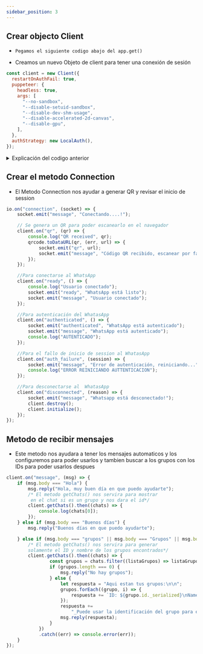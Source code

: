 ```yaml
---
sidebar_position: 3
---
```


## Crear objecto Client
  
  - `Pegamos el siguiente codigo abajo del app.get()`

- Creamos un nuevo Objeto de client para tener una conexión de sesión

```js
const client = new Client({
  restartOnAuthFail: true,
  puppeteer: {
    headless: true,
    args: [
      "--no-sandbox",
      "--disable-setuid-sandbox",
      "--disable-dev-shm-usage",
      "--disable-accelerated-2d-canvas",
      "--disable-gpu",
    ],
  },
  authStrategy: new LocalAuth(),
});
```

<details>
  <summary>Explicación del codigo anterior</summary>


1. 'restartOnAuthFail: true': Esto significa que el cliente se reiniciara automaticamente si se produce un error de autenticacion.
2. 'puppeteer: { }': Las opciones para la instancia de Puppeteer.     
3. 'headless: true': Este parametro significa que Puppeteer ejecutara Chrome en modo "sin cabezal", es decir, sin una interfaz grafica de usuario visible. 
4. 'args: [... ]': Este parametro es una matriz de argumentos que se pasaran a Chrome cuando se ejecute. Estos argumentos incluyen opciones para desactivar ciertas caracteristicas de seguridad y de GPU para mejorar el rendimiento. 
5. 'authStrategy: new LocalAuth() : Este parametro especifica la estrategia de autenticación que se usara en el cliente. En este caso, se esta utilizando "LocalAuth", que es una estrategia de autenticaci6n incorporada en "puppeteer-cluster".

</details>

## Crear el metodo Connection
- El Metodo Connection nos ayudar a generar QR y revisar el inicio de session

```js
io.on("connection", (socket) => {
    socket.emit("message", "Conectando....!");

    // Se genera un QR para poder escanearlo en el navegador
    client.on("qr", (qr) => {
        console.log("QR received", qr);
        qrcode.toDataURL(qr, (err, url) => {
            socket.emit("qr", url);
            socket.emit("message", "Código QR recibido, escanear por favor!");
        });
    });

    //Para conectarse al WhatsApp
    client.on("ready", () => {
        console.log("Usuario conectado");
        socket.emit("ready", "WhatsApp está listo");
        socket.emit("message", "Usuario conectado");
    });

    //Para autenticación del WhatasApp
    client.on("authenticated", () => {
        socket.emit("authenticated", "WhatsApp está autenticado");
        socket.emit("message", "WhatsApp está autenticado");
        console.log("AUTENTICADO");
    });

    //Para el fallo de inicio de session al WhatasApp
    client.on("auth_failure", (session) => {
        socket.emit("message", "Error de autenticación, reiniciando...");
        console.log("ERROR REINICIANDO AUTTENTICACION");
    });

    //Para desconectarse al  WhatasApp
    client.on("disconnected", (reason) => {
        socket.emit("message", "Whatsapp está desconectado!");
        client.destroy();
        client.initialize();
    });
});
```

## Metodo de recibir mensajes
- Este metodo nos ayudara a tener los mensajes automaticos y los configuremos para poder usarlos
y tambien buscar a los grupos con los IDs para poder usarlos despues
```js
client.on("message", (msg) => {
    if (msg.body === "Hola") {
        msg.reply("Hola, muy buen día en que puedo ayudarte");
        /* El metodo getChats() nos servira para mostrar
         en el chat si es un grupo y nos dara el id*/
        client.getChats().then((chats) => {
            console.log(chats[0]);
        });
    } else if (msg.body === "Buenos días") {
        msg.reply("Buenos días en que puedo ayudarte");

    } else if (msg.body === "grupos" || msg.body === "Grupos" || msg.body === "Ver grupos") {
        /* El metodo getChats() nos servira para generar 
        solamente el ID y nombre de los grupos encontrados*/
        client.getChats().then((chats) => {
                const grupos = chats.filter((listaGrupos) => listaGrupos.isGroup);
                if (grupos.length === 0) {
                    msg.reply("No hay grupos");
                } else {
                    let respuesta = "Aqui estan tus grupos:\n\n";
                    grupos.forEach((grupo, i) => {
                        respuesta += `ID: ${grupo.id._serialized}\nName: ${grupo.name}\n\n`;
                    });
                    respuesta +=
                        "_Puede usar la identificación del grupo para enviar un mensaje al grupo._";
                    msg.reply(respuesta);
                }
            })
            .catch((err) => console.error(err));
    }
});

```



